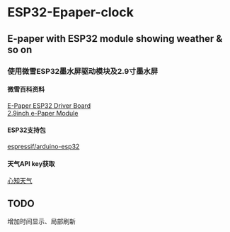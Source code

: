 # ESP32-Epaper-clock  
## E-paper with ESP32 module showing weather &amp; so on  
### 使用微雪ESP32墨水屏驱动模块及2.9寸墨水屏  
#### 微雪百科资料  
[E-Paper ESP32 Driver Board](https://www.waveshare.net/wiki/E-Paper_ESP32_Driver_Board)  
[2.9inch e-Paper Module](https://www.waveshare.net/wiki/2.9inch_e-Paper_Module)  
#### ESP32支持包  
[espressif/arduino-esp32](https://github.com/espressif/arduino-esp32)  
#### 天气API key获取  
[心知天气](https://www.seniverse.com/api)  
## TODO  
增加时间显示、局部刷新

